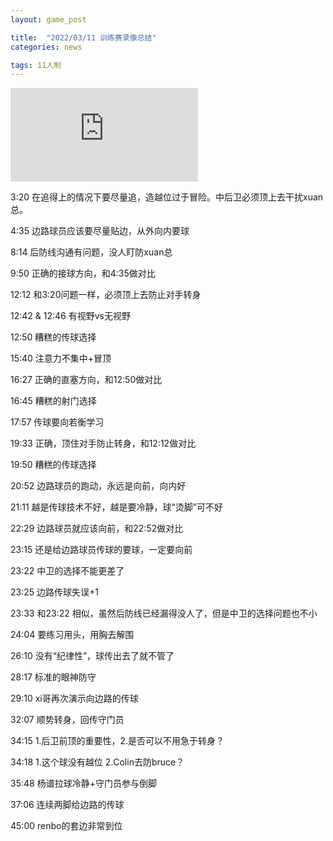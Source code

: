 ```yaml
---
layout: game_post

title:  "2022/03/11 训练赛录像总结"
categories: news

tags: 11人制
---
```



<iframe src="https://www.youtube.com/embed/UU3FPhfIGFY" title="YouTube video player" frameborder="0" allow="accelerometer; autoplay; clipboard-write; encrypted-media; gyroscope; picture-in-picture" allowfullscreen></iframe>

3:20 在追得上的情况下要尽量追，造越位过于冒险。中后卫必须顶上去干扰xuan总。

4:35 边路球员应该要尽量贴边，从外向内要球

8:14 后防线沟通有问题，没人盯防xuan总

9:50 正确的接球方向，和4:35做对比

12:12 和3:20问题一样，必须顶上去防止对手转身

12:42 & 12:46 有视野vs无视野

12:50 糟糕的传球选择

15:40 注意力不集中+冒顶

16:27 正确的直塞方向，和12:50做对比

16:45 糟糕的射门选择

17:57 传球要向若衡学习

19:33 正确，顶住对手防止转身，和12:12做对比

19:50 糟糕的传球选择

20:52 边路球员的跑动，永远是向前，向内好

21:11 越是传球技术不好，越是要冷静，球“烫脚”可不好

22:29 边路球员就应该向前，和22:52做对比

23:15 还是给边路球员传球的要球，一定要向前

23:22 中卫的选择不能更差了

23:25 边路传球失误+1

23:33 和23:22 相似，虽然后防线已经漏得没人了，但是中卫的选择问题也不小

24:04 要练习用头，用胸去解围

26:10 没有“纪律性”，球传出去了就不管了

28:17 标准的眼神防守

29:10 xi哥再次演示向边路的传球

32:07 顺势转身，回传守门员

34:15 1.后卫前顶的重要性，2.是否可以不用急于转身？

34:18 1.这个球没有越位 2.Colin去防bruce？

35:48 杨谱拉球冷静+守门员参与倒脚

37:06 连续两脚给边路的传球

45:00 renbo的套边非常到位
